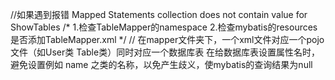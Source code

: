 //如果遇到报错 Mapped Statements collection does not contain value for ShowTables
/* 1.检查TableMapper的namespace
   2.检查mybatis的resources是否添加TableMapper.xml
 */
//
在mapper文件夹下，一个xml文件对应一个pojo文件（如User类 Table类）同时对应一个数据库表
在给数据库表设置属性名时，避免设置例如 name 之类的名称，以免产生歧义，使mybatis的查询结果为null
